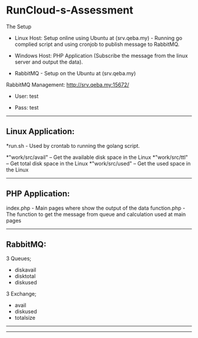 # RunCloud-s-Assessment


The Setup

- Linux Host: Setup online using Ubuntu at (srv.qeba.my) - Running go complied script and using cronjob to publish message to RabbitMQ.

- Windows Host: PHP Application (Subscribe the message from the linux server and output the data).

- RabbitMQ - Setup on the Ubuntu at (srv.qeba.my)



RabbitMQ Management:
http://srv.qeba.my:15672/

 * User: test
 
 * Pass: test

-----------------------------------------------------------
 Linux Application:
-----------------------------------------------------------
*run.sh - Used by crontab to running the golang script.

*"work/src/avail" – Get the available disk space in the Linux
*"work/src/ttl" – Get total disk space in the Linux
*"work/src/used" – Get the used space in the Linux

-----------------------------------------------------------
PHP Application:
-----------------------------------------------------------
index.php - Main pages where show the output of the data
function.php - The function to get the message from queue and calculation used at main pages

-----------------------------------------------------------
RabbitMQ:
-----------------------------------------------------------
3 Queues;
- diskavail
- disktotal
- diskused

3 Exchange;
- avail
- diskused
- totalsize

-----------------------------------------------------------
-----------------------------------------------------------

